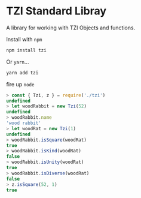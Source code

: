 # TZI Standard Libray

A library for working with TZI Objects and functions.

Install with `npm`

```bash
npm install tzi
```
Or `yarn`...

```bash
yarn add tzi
```
fire up `node`

```js
> const { Tzi, z } = require('./tzi')
undefined
> let woodRabbit = new Tzi(52)
undefined
> woodRabbit.name
'wood rabbit'
> let woodRat = new Tzi(1)
undefined
> woodRabbit.isSquare(woodRat)
true
> woodRabbit.isKind(woodRat)
false
> woodRabbit.isUnity(woodRat)
true
> woodRabbit.isDiverse(woodRat)
false
> z.isSquare(52, 1)
true
```

